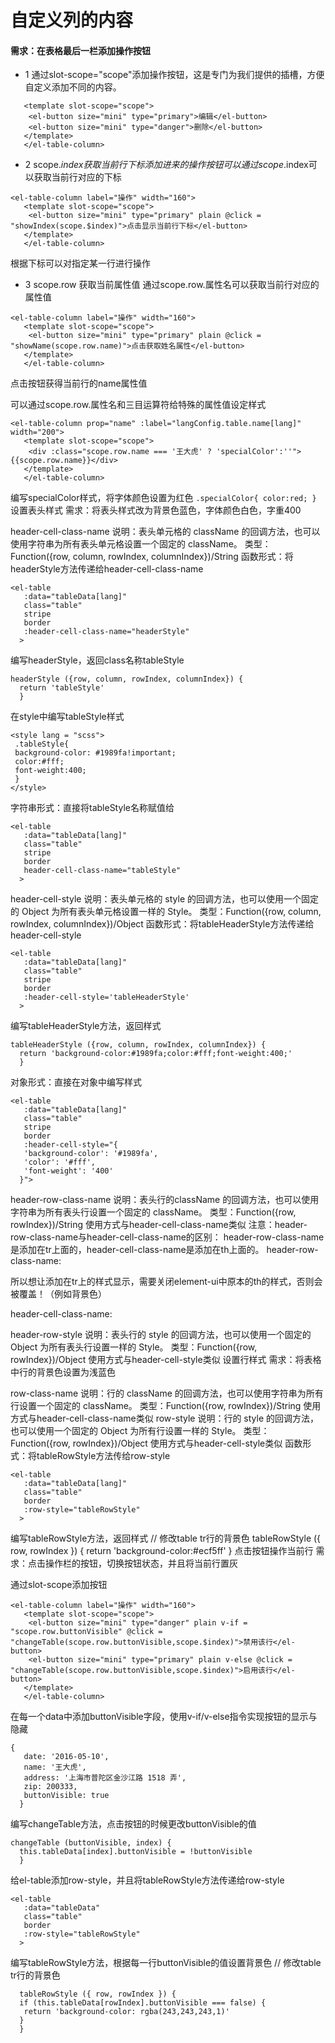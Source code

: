 
# 自定义列的内容
#### 需求：在表格最后一栏添加操作按钮

* 1 通过slot-scope="scope"添加操作按钮，这是专门为我们提供的插槽，方便自定义添加不同的内容。
```
   <template slot-scope="scope">
    <el-button size="mini" type="primary">编辑</el-button>
    <el-button size="mini" type="danger">删除</el-button>
   </template>
   </el-table-column>
 ```
* 2 scope.$index 获取当前行下标
添加进来的操作按钮可以通过scope.$index可以获取当前行对应的下标
```
<el-table-column label="操作" width="160">
   <template slot-scope="scope">
    <el-button size="mini" type="primary" plain @click = "showIndex(scope.$index)">点击显示当前行下标</el-button>
   </template>
   </el-table-column>
```
根据下标可以对指定某一行进行操作

* 3 scope.row 获取当前属性值
通过scope.row.属性名可以获取当前行对应的属性值
```
<el-table-column label="操作" width="160">
   <template slot-scope="scope">
    <el-button size="mini" type="primary" plain @click = "showName(scope.row.name)">点击获取姓名属性</el-button>
   </template>
   </el-table-column>
   ```
点击按钮获得当前行的name属性值

可以通过scope.row.属性名和三目运算符给特殊的属性值设定样式
```
<el-table-column prop="name" :label="langConfig.table.name[lang]" width="200">
   <template slot-scope="scope">
    <div :class="scope.row.name === '王大虎' ? 'specialColor':''">{{scope.row.name}}</div>
   </template>
   </el-table-column>
   ```
编写specialColor样式，将字体颜色设置为红色
`
.specialColor{
 color:red;
 }
 `
设置表头样式
需求：将表头样式改为背景色蓝色，字体颜色白色，字重400

header-cell-class-name
说明：表头单元格的 className 的回调方法，也可以使用字符串为所有表头单元格设置一个固定的 className。
类型：Function({row, column, rowIndex, columnIndex})/String
函数形式：将headerStyle方法传递给header-cell-class-name
```
<el-table 
   :data="tableData[lang]" 
   class="table" 
   stripe 
   border 
   :header-cell-class-name="headerStyle"
  >
  ```
编写headerStyle，返回class名称tableStyle
```
headerStyle ({row, column, rowIndex, columnIndex}) {
  return 'tableStyle'
  }
  ```
在style中编写tableStyle样式
```
<style lang = "scss">
 .tableStyle{
 background-color: #1989fa!important;
 color:#fff;
 font-weight:400;
 }
</style>
```
字符串形式：直接将tableStyle名称赋值给
```header-cell-class-name
<el-table 
   :data="tableData[lang]" 
   class="table" 
   stripe 
   border 
   header-cell-class-name="tableStyle"
  >
  ```
header-cell-style
说明：表头单元格的 style 的回调方法，也可以使用一个固定的 Object 为所有表头单元格设置一样的 Style。
类型：Function({row, column, rowIndex, columnIndex})/Object
函数形式：将tableHeaderStyle方法传递给header-cell-style
```
<el-table 
   :data="tableData[lang]" 
   class="table" 
   stripe 
   border 
   :header-cell-style='tableHeaderStyle'
  >
  ```
编写tableHeaderStyle方法，返回样式
```
tableHeaderStyle ({row, column, rowIndex, columnIndex}) {
  return 'background-color:#1989fa;color:#fff;font-weight:400;'
  }
  ```
对象形式：直接在对象中编写样式
```
<el-table 
   :data="tableData[lang]" 
   class="table" 
   stripe 
   border 
   :header-cell-style="{
   'background-color': '#1989fa',
   'color': '#fff',
   'font-weight': '400'
  }">
  ```
header-row-class-name
说明：表头行的className 的回调方法，也可以使用字符串为所有表头行设置一个固定的 className。
类型：Function({row, rowIndex})/String
使用方式与header-cell-class-name类似
注意：header-row-class-name与header-cell-class-name的区别：
header-row-class-name是添加在tr上面的，header-cell-class-name是添加在th上面的。
header-row-class-name:

所以想让添加在tr上的样式显示，需要关闭element-ui中原本的th的样式，否则会被覆盖！（例如背景色）

header-cell-class-name:

header-row-style
说明：表头行的 style 的回调方法，也可以使用一个固定的 Object 为所有表头行设置一样的 Style。
类型：Function({row, rowIndex})/Object
使用方式与header-cell-style类似
设置行样式
需求：将表格中行的背景色设置为浅蓝色

row-class-name
说明：行的 className 的回调方法，也可以使用字符串为所有行设置一个固定的 className。
类型：Function({row, rowIndex})/String
使用方式与header-cell-class-name类似
row-style
说明：行的 style 的回调方法，也可以使用一个固定的 Object 为所有行设置一样的 Style。
类型：Function({row, rowIndex})/Object
使用方式与header-cell-style类似
函数形式：将tableRowStyle方法传给row-style
```
<el-table 
   :data="tableData[lang]" 
   class="table" 
   border 
   :row-style="tableRowStyle"
  >
  ```
编写tableRowStyle方法，返回样式
// 修改table tr行的背景色
  tableRowStyle ({ row, rowIndex }) {
  return 'background-color:#ecf5ff'
  }
点击按钮操作当前行
需求：点击操作栏的按钮，切换按钮状态，并且将当前行置灰

通过slot-scope添加按钮
```
<el-table-column label="操作" width="160">
   <template slot-scope="scope">
    <el-button size="mini" type="danger" plain v-if = "scope.row.buttonVisible" @click = "changeTable(scope.row.buttonVisible,scope.$index)">禁用该行</el-button>
    <el-button size="mini" type="primary" plain v-else @click = "changeTable(scope.row.buttonVisible,scope.$index)">启用该行</el-button>
   </template>
   </el-table-column>
   ```
在每一个data中添加buttonVisible字段，使用v-if/v-else指令实现按钮的显示与隐藏
```
{
   date: '2016-05-10',
   name: '王大虎',
   address: '上海市普陀区金沙江路 1518 弄',
   zip: 200333,
   buttonVisible: true
  }
  ```
编写changeTable方法，点击按钮的时候更改buttonVisible的值
```
changeTable (buttonVisible, index) {
  this.tableData[index].buttonVisible = !buttonVisible
  }
  ```
给el-table添加row-style，并且将tableRowStyle方法传递给row-style
```
<el-table 
   :data="tableData" 
   class="table" 
   border 
   :row-style="tableRowStyle"
  >
  ```
编写tableRowStyle方法，根据每一行buttonVisible的值设置背景色
// 修改table tr行的背景色
```
  tableRowStyle ({ row, rowIndex }) {
  if (this.tableData[rowIndex].buttonVisible === false) {
   return 'background-color: rgba(243,243,243,1)'
  }
  }
  ```
